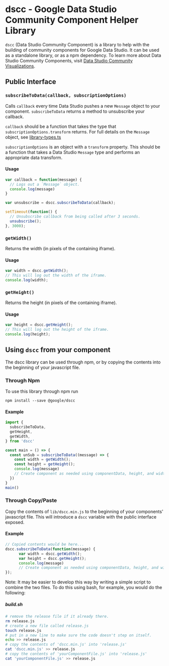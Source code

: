# dscc - Google Data Studio Community Component Helper Library

`dscc` (Data Studio Community Component) is a library to help with the building
of community components for Google Data Studio. It can be used as a standalone
library, or as a npm dependency. To learn more about Data Studio Community
Components, visit [Data Studio Community Visualizations][dscv-devsite].

## Public Interface

### `subscribeToData(callback, subscriptionOptions)`

Calls `callback` every time Data Studio pushes a new `Message` object to your
component. `subscribeToData` returns a method to unsubscribe your callback.

`callback` should be a function that takes the type that `subscriptionOptions.transform` returns. For full
details on the `Message` object, see [library-types.ts]

`subscriptionOptions` is an object with a `transform` property. This should be a
function that takes a Data Studio `Message` type and performs an appropriate
data transform.

#### Usage

```javascript
var callback = function(message) {
  // Logs out a `Message` object.
  console.log(message)
}

var unsubscribe = dscc.subscribeToData(callback);

setTimeout(function() {
  // Unsubscribe callback from being called after 3 seconds.
  unsubscribe();
}, 3000);
```


### `getWidth()`
Returns the width (in pixels of the containing iframe).

#### Usage
```javascript
var width = dscc.getWidth();
// This will log out the width of the iframe.
console.log(width);
```

### `getHeight()`
Returns the height (in pixels of the containing iframe).

#### Usage
```javascript
var height = dscc.getHeight();
// This will log out the height of the iframe.
console.log(height);
```

## Using `dscc` from your component

The dscc library can be used through npm, or by copying the contents into the
beginning of your javascript file.

### Through Npm

To use this library through npm run

```shell
npm install --save @google/dscc
```

#### Example

```javascript
import {
  subscribeToData,
  getHeight,
  getWidth,
} from 'dscc'

const main = () => {
  const unSub = subscribeToData((message) => {
    const width = getWidth();
    const height = getHeight();
    console.log(message)
    // Create component as needed using componentData, height, and width...
  })
}
main()
```

### Through Copy/Paste

Copy the contents of `lib/dscc.min.js` to the beginning of your components'
javascript file. This will introduce a `dscc` variable with the public interface
exposed.

#### Example

```javascript
// Copied contents would be here...
dscc.subscribeToData(function(message) {
      var width = dscc.getWidth();
      var height = dscc.getHeight();
      console.log(message)
      // Create component as needed using componentData, height, and width...
});
```

Note: It may be easier to develop this way by writing a simple script to combine
the two files. To do this using bash, for example, you would do the following:

##### build.sh

```bash
# remove the release file if it already there.
rm release.js
# create a new file called release.js
touch release.js
# put in a new line to make sure the code doesn't step on itself.
echo >> release.js
# copy the contents of 'dscc.min.js' into 'release.js'
cat 'dscc.min.js' >> release.js
# copy the contents of 'yourComponentFile.js' into 'release.js'
cat 'yourComponentFile.js' >> release.js
```

[dscv-devsite]: https://developers.google.com/datastudio/visualization/
[library-types.ts]: https://github.com/googledatastudio/ds-component/blob/master/src/library-types.ts#L13-L19
